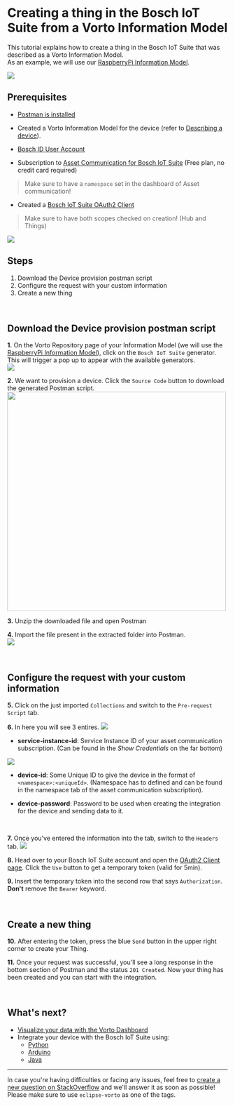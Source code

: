 # Creating a thing in the Bosch IoT Suite from a Vorto Information Model

This tutorial explains how to create a thing in the Bosch IoT Suite that was described as a Vorto Information Model.   
As an example, we will use our [RaspberryPi Information Model](https://vorto.eclipse.org/#/details/org.eclipse.vorto.tutorials:RaspberryPi:1.0.0). 

<img src="../images/tutorials/create_thing/raspbi_IM.png" />

<br />

## Prerequisites

* [Postman is installed](https://www.getpostman.com/downloads/)

* Created a Vorto Information Model for the device (refer to [Describing a device](./describe_device-in-5min.md)).

* [Bosch ID User Account](https://accounts.bosch-iot-suite.com)

* Subscription to [Asset Communication for Bosch IoT Suite](https://www.bosch-iot-suite.com/asset-communication/) (Free plan, no credit card required)
> Make sure to have a `namespace` set in the dashboard of Asset communication!

* Created a [Bosch IoT Suite OAuth2 Client](https://accounts.bosch-iot-suite.com/oauth2-clients/)
> Make sure to have both scopes checked on creation! (Hub and Things)
<img src="../images/tutorials/create_thing/oauth2_client.png" />

<br />

## Steps
1. Download the Device provision postman script
2. Configure the request with your custom information
3. Create a new thing

<br />

## Download the Device provision postman script

**1.** On the Vorto Repository page of your Information Model (we will use the [RaspberryPi Information Model](https://vorto.eclipse.org/#/details/org.eclipse.vorto.tutorials:RaspberryPi:1.0.0)), click on the `Bosch IoT Suite` generator. This will trigger a pop up to appear with the available generators.     
<img src="../images/tutorials/create_thing/code_generators.png" />

**2.** We want to provision a device. Click the `Source Code` button to download the generated Postman script.
<img src="../images/tutorials/create_thing/provision_device_dl.PNG" height="500"/>

**3.** Unzip the downloaded file and open Postman   

**4.** Import the file present in the extracted folder into Postman.   
<img src="../images/tutorials/create_thing/import_jspm.png" />

<br />

## Configure the request with your custom information

**5.** Click on the just imported `Collections` and switch to the `Pre-request Script` tab.

**6.** In here you will see 3 entires. 
<img src="../images/tutorials/create_thing/pre_requeset_script.png" />

- **service-instance-id**: Service Instance ID of your asset communication subscription. (Can be found in the *Show Credentials* on the far bottom)
<img src="../images/tutorials/create_thing/service_isntance_id.png" />

- **device-id**: Some Unique ID to give the device in the format of `<namespace>:<uniqueId>`. (Namespace has to defined and can be found in the namespace tab of the asset communication subscription).

- **device-password**: Password to be used when creating the integration for the device and sending data to it.

<br />

**7.** Once you've entered the information into the tab, switch to the `Headers` tab.
<img src="../images/tutorials/create_thing/bearer_token.png" />

**8.** Head over to your Bosch IoT Suite account and open the [OAuth2 Client page](https://accounts.bosch-iot-suite.com/oauth2-clients). Click the `Use` button to get a temporary token (valid for 5min).

**9.** Insert the temporary token into the second row that says `Authorization`. **Don't** remove the `Bearer` keyword.

<br />

## Create a new thing

**10.** After entering the token, press the blue `Send` button in the upper right corner to create your Thing.

**11.** Once your request was successful, you'll see a long response in the bottom section of Postman and the status `201 Created`. Now your thing has been created and you can start with the integration. 

<br />

## What's next?

- [Visualize your data with the Vorto Dashboard](./create_webapp_dashboard.md)
- Integrate your device with the Bosch IoT Suite using:
  - [Python](./mqtt-python.md)
  - [Arduino](./connect_esp8266.md)
  - [Java](./connect_javadevice.md)
  
---

In case you're having difficulties or facing any issues, feel free to [create a new question on StackOverflow](https://stackoverflow.com/questions/ask) and we'll answer it as soon as possible!   
Please make sure to use `eclipse-vorto` as one of the tags. 

